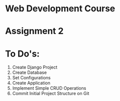 # Web Development Course 
# Assignment 2
# To Do's:
1) Create Django Project
2) Create Database
3) Set Configurations
4) Create Application
5) Implement Simple CRUD Operations
6) Commit Initial Project Structure on Git
